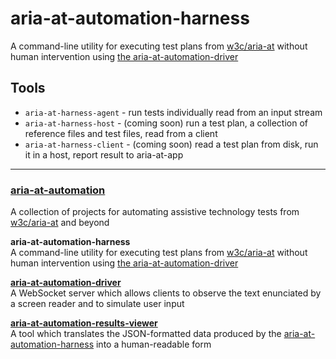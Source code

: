 # aria-at-automation-harness

A command-line utility for executing test plans from [w3c/aria-at](https://github.com/w3c/aria-at) without human intervention using [the aria-at-automation-driver](https://github.com/bocoup/aria-at-automation-driver)

## Tools

- `aria-at-harness-agent` - run tests individually read from an input stream
- `aria-at-harness-host` - (coming soon) run a test plan, a collection of reference files and test files, read from a client
- `aria-at-harness-client` - (coming soon) read a test plan from disk, run it in a host, report result to aria-at-app

---

### [aria-at-automation](https://github.com/bocoup/aria-at-automation)

A collection of projects for automating assistive technology tests from [w3c/aria-at](https://github.com/w3c/aria-at) and beyond

**aria-at-automation-harness**  
A command-line utility for executing test plans from [w3c/aria-at](https://github.com/w3c/aria-at) without human intervention using [the aria-at-automation-driver](https://github.com/bocoup/aria-at-automation-driver)

**[aria-at-automation-driver](https://github.com/bocoup/aria-at-automation-driver)**  
A WebSocket server which allows clients to observe the text enunciated by a screen reader and to simulate user input

**[aria-at-automation-results-viewer](https://github.com/bocoup/aria-at-automation-results-viewer)**  
A tool which translates the JSON-formatted data produced by the [aria-at-automation-harness](https://github.com/bocoup/aria-at-automation-harness) into a human-readable form
